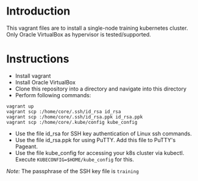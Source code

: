 # Introduction
This vagrant files are to install a single-node training kubernetes cluster. Only Oracle VirtualBox as hypervisor is tested/supported.

# Instructions
- Install vagrant
- Install Oracle VirtualBox
- Clone this repository into a directory and navigate into this directory
- Perform following commands:
```
vagrant up
vagrant scp :/home/core/.ssh/id_rsa id_rsa
vagrant scp :/home/core/.ssh/id_rsa.ppk id_rsa.ppk
vagrant scp :/home/core/.kube/config kube_config
```
- Use the file id_rsa for SSH key authentication of Linux ssh commands.
- Use the file id_rsa.ppk for using PuTTY. Add this file to PuTTY's Pageant.
- Use the file kube_config for accessing your k8s cluster via kubectl. Execute ```KUBECONFIG=$HOME/kube_config``` for this.

*Note:* The passphrase of the SSH key file is ```training```
